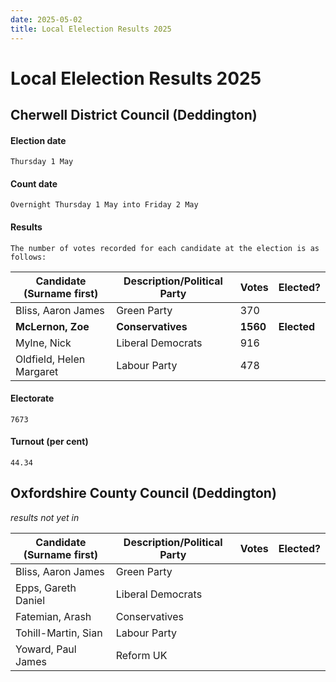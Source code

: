 ```yaml
---
date: 2025-05-02
title: Local Elelection Results 2025
---
```


# Local Elelection Results 2025

## Cherwell District Council (Deddington)

#### Election date
    Thursday 1 May 

#### Count date
    Overnight Thursday 1 May into Friday 2 May 

#### Results

    The number of votes recorded for each candidate at the election is as follows:

|    Candidate (Surname first) |	Description/Political Party |	Votes |	Elected? |
| -------                      | ----------                         | -----| ----- |
|    Bliss, Aaron James        | Green Party                   |  370 | |	 
|    **McLernon, Zoe**         | **Conservatives**             | **1560** |	**Elected** |
|    Mylne, Nick 	       | Liberal Democrats 	       |  916 | |	 
|    Oldfield, Helen Margaret  | Labour Party                  |  478 | |
	
#### Electorate
    7673 

#### Turnout (per cent)
    44.34

## Oxfordshire County Council (Deddington)

_results not yet in_


|    Candidate (Surname first) |	Description/Political Party |	Votes |	Elected? |
| -------                      | ----------                         | -----| ----- |
|    Bliss, Aaron James         | Green Party                   |  | |	 
|    Epps, Gareth Daniel       | Liberal Democrats 	       |  | |	 
|    Fatemian, Arash 	       | Conservatives 	               |  | |
|    Tohill-Martin, Sian       | Labour Party                  |  | |
|    Yoward, Paul James        | Reform UK                     |  | |

